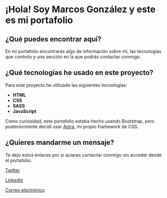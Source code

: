 # ¡Hola! Soy Marcos González y este es mi portafolio

## ¿Qué puedes encontrar aquí?
 En mi portafolio encontrarás algo de información sobre mí, las tecnologías que controlo y una sección en la que podrás contactar conmigo.

## ¿Qué tecnologías he usado en este proyecto?

Para este proyecto he utilizado las siguientes tecnologías: 

* **HTML**
* **CSS**
* **SASS**
* **JavaScript**

Como curiosidad, este portafolio estaba hecho usando Bootstrap, pero posteriormente decidí usar [Astra](https://github.com/ImLecus/Astra), mi propio framework de CSS.

## ¿Quieres mandarme un mensaje?
Te dejo estos enlaces por si quieres contactar conmigo sin acceder desde el portafolio:

[Twitter](https://twitter.com/ImLecus) 

[LinkedIn](https://www.linkedin.com/in/marcosgf) 

[Correo electrónico](mailto:marcosgf2005@gmail.com)
